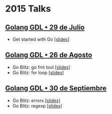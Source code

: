 # 2015 Talks

## [Golang GDL • 29 de Julio](http://www.meetup.com/es/GolangGDL/events/223949478/)

- Get started with Go [[slides]](http://go-talks.appspot.com/github.com/argandas/GolangGDL/Talks/2015/Get_started_with_Go.slide)

## [Golang GDL • 26 de Agosto](http://www.meetup.com/es/GolangGDL/events/224618349/)

- Go Blitz: go fmt tool [[slides]](http://go-talks.appspot.com/github.com/argandas/GolangGDL/Talks/2015/GoBlitz_gofmt.slide)
- Go Blitz: for loop [[slides]](http://go-talks.appspot.com/github.com/argandas/GolangGDL/Talks/2015/GoBlitz_for.slide)

## [Golang GDL • 30 de Septiembre](http://www.meetup.com/es/GolangGDL/events/224962267/)

- Go Blitz: errors [[slides]](http://go-talks.appspot.com/github.com/argandas/GolangGDL/Talks/2015/GoBlitz_errors.slide)
- Go Blitz: regexp [[slides]](http://go-talks.appspot.com/github.com/argandas/GolangGDL/Talks/2015/GoBlitz_regexp.slide)